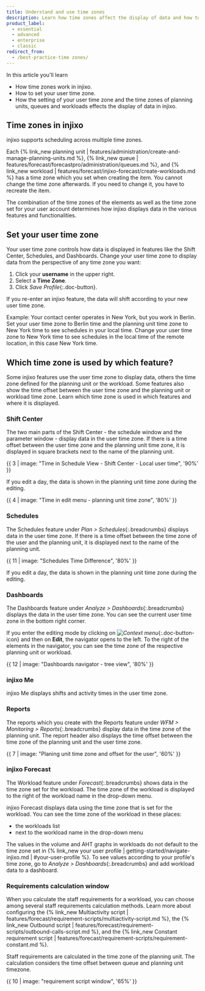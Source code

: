 ```yaml
---
title: Understand and use time zones
description: Learn how time zones affect the display of data and how to set a user time zone which is right for you.
product_label:
  - essential
  - advanced
  - enterprise
  - classic
redirect_from:
  - /best-practice-time zones/
---
```


In this article you'll learn

- How time zones work in injixo.
- How to set your user time zone.
- How the setting of your user time zone and the time zones of planning units, queues and workloads effects the display of data in injixo.

## Time zones in injixo

injixo supports scheduling across multiple time zones.

Each {% link_new planning unit | features/administration/create-and-manage-planning-units.md %}, {% link_new queue | features/forecast/forecastpro/administration/queues.md %}, and {% link_new workload | features/forecast/injixo-forecast/create-workloads.md %} has a time zone which you set when creating the item. You cannot change the time zone afterwards. If you need to change it, you have to recreate the item.

The combination of the time zones of the elements as well as the time zone set for your user account determines how injixo displays data in the various features and functionalities.

## Set your user time zone

Your user time zone controls how data is displayed in features like the Shift Center, Schedules, and Dashboards. Change your user time zone to display data from the perspective of any time zone you want:

1. Click your **username** in the upper right.
2. Select a **Time Zone**.
3. Click _Save Profile_{:.doc-button}.

If you re-enter an injixo feature, the data will shift according to your new user time zone.

Example: Your contact center operates in New York, but you work in Berlin. Set your user time zone to Berlin time and the planning unit time zone to New York time to see schedules in your local time. Change your user time zone to New York time to see schedules in the local time of the remote location, in this case New York time.

## Which time zone is used by which feature?

Some injixo features use the user time zone to display data, others the time zone defined for the planning unit or the workload. Some features also show the time offset between the user time zone and the planning unit or workload time zone. Learn which time zone is used in which features and where it is displayed.

### Shift Center

The two main parts of the Shift Center - the schedule window and the parameter window - display data in the user time zone. If there is a time offset between the user time zone and the planning unit time zone, it is displayed in square brackets next to the name of the planning unit.

{{ 3 | image: "Time in Schedule View - Shift Center - Local user time", '90%' }}

If you edit a day, the data is shown in the planning unit time zone during the editing.

{{ 4 | image: "Time in edit menu - planning unit time zone", '80%' }}

### Schedules

The Schedules feature under _Plan > Schedules_{:.breadcrumbs} displays data in the user time zone. If there is a time offset between the time zone of the user and the planning unit, it is displayed next to the name of the planning unit.

{{ 11 | image: "Schedules Time Difference", '80%' }}

If you edit a day, the data is shown in the planning unit time zone during the editing.

### Dashboards

The Dashboards feature under _Analyze > Dashboards_{:.breadcrumbs} displays the data in the user time zone. You can see the current user time zone in the bottom right corner.

If you enter the editing mode by clicking on _![Context menu](/assets/img/common/dashboards/context-menu.png)_{:.doc-button-icon} and then on **Edit**, the navigator opens to the left. To the right of the elements in the navigator, you can see the time zone of the respective planning unit or workload.

{{ 12 | image: "Dashboards navigator - tree view", '80%' }}

### injixo Me

injixo Me displays shifts and activity times in the user time zone.

### Reports

The reports which you create with the Reports feature under _WFM > Monitoring > Reports_{:.breadcrumbs} display data in the time zone of the planning unit. The report header also displays the time offset between the time zone of the planning unit and the user time zone.

{{ 7 | image: "Planing unit time zone and offset for the user", '60%' }}

### injixo Forecast

The Workload feature under _Forecast_{:.breadcrumbs} shows data in the time zone set for the workload. The time zone of the workload is displayed to the right of the workload name in the drop-down menu.

injixo Forecast displays data using the time zone that is set for the workload. You can see the time zone of the workload in these places:

- the workloads list
- next to the workload name in the drop-down menu

The values in the volume and AHT graphs in workloads do not default to the time zone set in {% link_new your user profile | getting-started/navigate-injixo.md | #your-user-profile %}. To see values according to your profile's time zone, go to _Analyze > Dashboards_{:.breadcrumbs} and add workload data to a dashboard.

### Requirements calculation window

When you calculate the staff requirements for a workload, you can choose among several staff requirements calculation methods. Learn more about configuring the
{% link_new Multiactivity script | features/forecast/requirement-scripts/multiactivity-script.md %}, the {% link_new Outbound script | features/forecast/requirement-scripts/outbound-calls-script.md %}, and the {% link_new Constant requirement script | features/forecast/requirement-scripts/requirement-constant.md %}.

Staff requirements are calculated in the time zone of the planning unit. The calculation considers the time offset between queue and planning unit timezone.

{{ 10 | image: "requirement script window", '65%' }}
